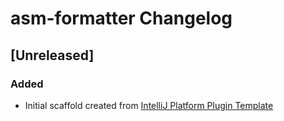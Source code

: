 <!-- Keep a Changelog guide -> https://keepachangelog.com -->

# asm-formatter Changelog

## [Unreleased]
### Added
- Initial scaffold created from [IntelliJ Platform Plugin Template](https://github.com/JetBrains/intellij-platform-plugin-template)
